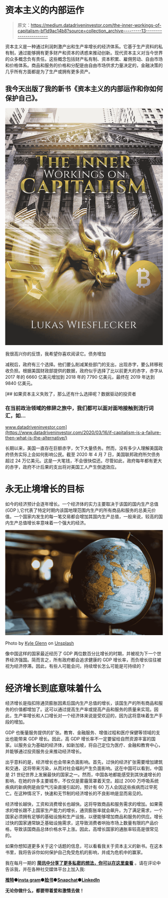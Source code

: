 # 资本主义的内部运作

> 原文：<https://medium.datadriveninvestor.com/the-inner-workings-of-capitalism-bf1d9ac14b8?source=collection_archive---------13----------------------->

资本主义是一种通过利润刺激产出和生产率增长的经济体系。它基于生产资料的私有制，通过能够拥有更多财产和资本的诱惑来推动创新。现代资本主义对当今世界的众多概念负有责任。这些概念包括财产私有制、资本积累、雇佣劳动、自由市场和价格体系。商品和服务的价格和分配是由自由市场供求力量决定的，金融决策的几乎所有方面都是为了生产或拥有更多资产。

## 我今天出版了我的新书《资本主义的内部运作和你如何保护自己》。

![](img/f512f6bb7c4fc9b7350042ed98171fb6.png)

我很高兴你的反馈，我希望你喜欢阅读它。债务增加

减税后，政府有三个选择。他们要么削减某些部门的支出，出现赤字，要么转移税收负担。根据美国财政部提供的数据，政府似乎选择了比以前更大的赤字，赤字从 2017 年的 6660 亿美元增加到 2018 年的 7790 亿美元，最终在 2019 年达到 9840 亿美元。

[](https://www.datadriveninvestor.com/2020/03/16/if-capitalism-is-a-failure-then-what-is-the-alternative/) [## 如果资本主义失败了，那么还有什么选择呢？数据驱动的投资者

### 在当前政治领域的修辞之旅中，我们都可以面对面地接触到流行词汇，如…

www.datadriveninvestor.com](https://www.datadriveninvestor.com/2020/03/16/if-capitalism-is-a-failure-then-what-is-the-alternative/) 

长期以来，美国一直存在巨额赤字，欠下大量债务。然而，没有多少人理解美国政府债务实际上会如何影响公民。截至 2020 年 4 月 7 日，美国联邦政府所欠债务超过 24 万亿美元。这是一大笔钱，不会很快偿还。尽管如此，政府每年都有更大的赤字，政府不计后果的支出将对美国工人产生倒退效应。

# **永无止境增长的目标**

如今的经济预计会逐年增长。一个经济体的实力主要取决于该国的国内生产总值(GDP ),它代表了特定时期内该国地理范围内生产的所有商品和服务的总美元价值。一个国家内发生的每一笔交易都会增加其国内生产总值，一般来说，较高的国内生产总值增长率意味着一个强大的经济。

![](img/daa659dff30474466a57678fc3eaff43.png)

Photo by [Kyle Glenn](https://unsplash.com/@kylejglenn?utm_source=medium&utm_medium=referral) on [Unsplash](https://unsplash.com?utm_source=medium&utm_medium=referral)

像中国这样的国家最近经历了 GDP 两位数百分比增长的时期，并被视为下一个世界经济强国。简而言之，所有政府都会追求健康的 GDP 增长率，而负增长往往被视为经济停滞。因此，有些人可能会问，持续增长怎么可能是可持续的？

# 经济增长到底意味着什么

经济增长是指扣除通货膨胀因素后国内生产总值的增长，该国生产的所有商品和服务的价值都增加了。这可以通过提高生产率或提高产品和服务的质量来实现。因此，生产率增长和人口增长对一个经济体来说是受欢迎的，因为这将意味着生产手段的增加。

GDP 也衡量服务提供的扩张。教育、金融服务、增值过程和医疗保健等领域的支出也能带来 GDP 增长。因此，高 GDP 增长率不一定要留给自然资源丰富的国家。以服务业为基础的经济体，如新加坡，将自己定位为医疗、金融和教育中心，并能够通过投资服务业来推动经济增长。

出乎意料的是，经济增长也会带来负面影响。首先，过快的经济扩张需要增加建筑和交通，这将带来污染，从而对社会福利产生负面影响。这在中国可以看到，中国是 21 世纪世界上发展最快的国家之一。然而，中国各地都能感受到其快速增长的影响，在她的许多主要城市，不仅仅是雾霾笼罩着天空。超过 2000 万呼吸系统疾病的新病例是由空气污染直接引起的，预计有 60 万人会因这些疾病而过早死亡。在这种情况下，快速和无节制的经济增长的不良影响是显而易见的。

经济增长越快，工资和消费增长也越快。这将导致商品和服务需求的增加。如果需求的增长跟不上国家生产能力的增长，通货膨胀率就会飙升。为了满足需求，一个国家必须拥有足够的基础设施和生产设施，以便能够增加商品和服务的供应。增长过快的国家通常缺乏基础设施需求，这导致消费者哄抬市场上数量有限的产品价格，导致该国商品总体价格水平上涨。因此，高增长国家的通胀率较高是很常见的。

如果你想知道更多关于这个话题的信息，可以看看我关于资本主义的新书。在这本书里，我将告诉你如何保护自己免受危机的影响，并成为危机中的赢家。

我在每月一期的 [**简讯中分享了更多私密的想法，你可以在这里查看**](https://mailchi.mp/bf8f8e8ed697/keep-in-touch-with-lukas) 。请在评论中告诉我，并在各种社交媒体平台上加入我:

[**推特**](https://twitter.com/WiesfleckerL)●[**insta gram**](https://www.instagram.com/lukaswiesflecker/)●[**脸书**](https://www.facebook.com/lukaswiesfleckerr)●[**Snapchat**](https://www.snapchat.com/add/luggooo)**●[**LinkedIn**](https://www.linkedin.com/in/lukas-wiesflecker-1b11251a5/)**

**无论你做什么，都要带着爱和激情去做！**